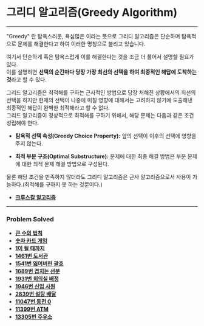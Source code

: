# 그리디 알고리즘(Greedy Algorithm)

------------
  

"Greedy" 란 탐욕스러운, 욕심많은 이라는 뜻으로 그리디 알고리즘은 단순하며 탐욕적으로 문제를 해결한다고 하여 이러한 명칭으로 불리고 있습니다.  
  
여기서 단순하게 혹은 탐욕스럽게 이를 해결한다는 것을 조금 더 풀어서 설명할 필요가 있다.  
이를 설명하면 **선택의 순간마다 당장 가장 최선의 선택을 하여 최종적인 해답에 도착하는 것**라고 할 수 있다.  

그리드 알고리즘은 최적해를 구하는 근사적인 방법으로 당장 처해진 상황에서의 최선의 선택을 하지만 현재의 선택이 나중에 미칠 영향에 대해서는 고려하지 않기에 도출해낸 최종적인 해답이 완벽한 최적해라고 할 수 없다.  
그리드 알고리즘이 정상적으로 최적해를 구하기 위해서, 해당 문제는 다음과 같은 조건 성립해야 한다.
- **탐욕적 선택 속성(Greedy Choice Property):** 앞의 선택이 이후의 선택에 영향을 주지 않는다.  

- **최적 부분 구조(Optimal Substructure):** 문제에 대한 최종 해결 방법은 부분 문제에 대한 최적 문제 해결 방법으로 구성된다.

물론 해당 조건을 만족하지 않더라도 그리디 알고리즘은 근사 알고리즘으로서 사용이 가능하다.(최적해를 구하지 못 하는 것뿐이다.)  

- [**크루스칼 알고리즘**](https://github.com/ChanghyunRyu/Python_CodingTest_note/tree/main/greedy_algorithm/kruskal_algorithm)

****
### Problem Solved

- [**큰 수의 법칙**](https://github.com/ChanghyunRyu/Python_CodingTest_note/tree/main/greedy_algorithm/law%20of%20large%20numbers)
- [**숫자 카드 게임**](https://github.com/ChanghyunRyu/Python_CodingTest_note/tree/main/greedy_algorithm/number%20card%20game)
- [**1이 될 때까지**](https://github.com/ChanghyunRyu/Python_CodingTest_note/tree/main/greedy_algorithm/until%20one)
- [**1461번 도서관**](https://github.com/ChanghyunRyu/Python_CodingTest_note/tree/main/greedy_algorithm/library)
- [**1541번 잃어버린 괄호**](https://github.com/ChanghyunRyu/Python_CodingTest_note/tree/main/greedy_algorithm/missing%20parenthesis)
- [**1689번 겹치는 선분**](https://github.com/ChanghyunRyu/Python_CodingTest_note/tree/main/greedy_algorithm/overlapping%20lines)
- [**1931번 회의실 배정**](https://github.com/ChanghyunRyu/Python_CodingTest_note/tree/main/greedy_algorithm/meeting%20room%20assignment)
- [**1946번 신입 사원**](https://github.com/ChanghyunRyu/Python_CodingTest_note/tree/main/greedy_algorithm/new%20recruits)
- [**2839번 설탕 배달**](https://github.com/ChanghyunRyu/Python_CodingTest_note/tree/main/greedy_algorithm/suger_delivery)
- [**11047번 동전 0**](https://github.com/ChanghyunRyu/Python_CodingTest_note/tree/main/greedy_algorithm/11047_coin_zero)
- [**11399번 ATM**](https://github.com/ChanghyunRyu/Python_CodingTest_note/tree/main/greedy_algorithm/11399_ATM)
- [**13305번 주유소**](https://github.com/ChanghyunRyu/Python_CodingTest_note/tree/main/greedy_algorithm/13305_gas_station)

